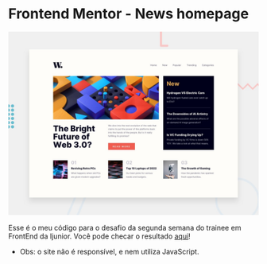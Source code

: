 # Frontend Mentor - News homepage

![Design preview for the News homepage coding challenge](./design/desktop-preview.jpg)

Esse é o meu código para o desafio da segunda semana do trainee em FrontEnd da Ijunior.
Você pode checar o resultado [aqui](https://raissagd.github.io/news-homepage/)!

- Obs: o site não é responsível, e nem utiliza JavaScript.
